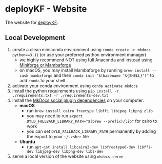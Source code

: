 # deployKF - Website

The website for [deployKF](https://github.com/deployKF/deployKF).

## Local Development

1. create a clean miniconda environment using `conda create -n mkdocs python==3.11` (or use your preferred python environment manager)
    - we highly recommend NOT using full Anaconda and instead using [Miniforge or Mambaforge](https://github.com/conda-forge/miniforge)
    - on macOS, you may install Mambaforge by running `brew install --cask mambaforge` and then `conda init "$(basename "${SHELL}")"` to add `conda` to your shell
2. activate your conda environment using `conda activate mkdocs`
3. install the python requirements using `pip install -r ./requirements.txt -r ./requirements-dev.txt`
4. install the [MkDocs social plugin dependencies](https://squidfunk.github.io/mkdocs-material/setup/setting-up-social-cards/#dependencies) on your computer:
    - __macOS__
       - run `brew install cairo freetype libffi libjpeg libpng zlib`
       - you may need to run `export DYLD_FALLBACK_LIBRARY_PATH="$(brew --prefix)/lib"` for cairo to work
       - you can set `DYLD_FALLBACK_LIBRARY_PATH` permanently by adding the export to your `~/.zshrc` file
    - __Ubuntu__ 
       - run `apt-get install libcairo2-dev libfreetype6-dev libffi-dev libjpeg-dev libpng-dev libz-dev`
5. serve a local version of the website using `mkdocs serve`